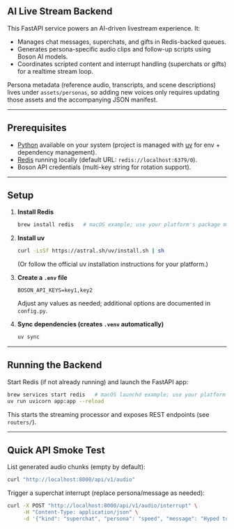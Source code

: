 ## AI Live Stream Backend

This FastAPI service powers an AI-driven livestream experience. It:

- Manages chat messages, superchats, and gifts in Redis-backed queues.
- Generates persona-specific audio clips and follow-up scripts using Boson AI models.
- Coordinates scripted content and interrupt handling (superchats or gifts) for a realtime stream loop.

Persona metadata (reference audio, transcripts, and scene descriptions) lives under `assets/personas`, so adding new voices only requires updating those assets and the accompanying JSON manifest.

---

## Prerequisites

- [Python](https://www.python.org/downloads/) available on your system (project is managed with [uv](https://docs.astral.sh/uv/) for env + dependency management).
- [Redis](https://redis.io/) running locally (default URL: `redis://localhost:6379/0`).
- Boson API credentials (multi-key string for rotation support).

---

## Setup

1. **Install Redis**
   ```sh
   brew install redis   # macOS example; use your platform's package manager or installer
   ```

2. **Install uv**
   ```sh
   curl -LsSf https://astral.sh/uv/install.sh | sh
   ```
   (Or follow the official uv installation instructions for your platform.)

3. **Create a `.env` file**
   ```env
   BOSON_API_KEYS=key1,key2
   ```
   Adjust any values as needed; additional options are documented in `config.py`.

4. **Sync dependencies (creates `.venv` automatically)**
   ```sh
   uv sync
   ```

---

## Running the Backend

Start Redis (if not already running) and launch the FastAPI app:
```sh
brew services start redis   # macOS launchd example; use your platform's equivalent (e.g., redis-server on Windows/Linux)
uv run uvicorn app:app --reload
```

This starts the streaming processor and exposes REST endpoints (see `routers/`).

---

## Quick API Smoke Test

List generated audio chunks (empty by default):
```sh
curl "http://localhost:8000/api/v1/audio"
```

Trigger a superchat interrupt (replace persona/message as needed):
```sh
curl -X POST "http://localhost:8000/api/v1/audio/interrupt" \
     -H "Content-Type: application/json" \
     -d '{"kind": "superchat", "persona": "speed", "message": "Hyped to be here!"}'
```
